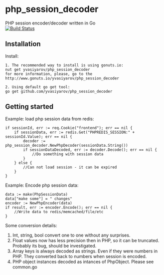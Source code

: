 php_session_decoder
===================

PHP session encoder/decoder written in Go  
[![Build Status](https://secure.travis-ci.org/yvasiyarov/php_session_decoder.png?branch=master)](http://travis-ci.org/yvasiyarov/php_session_decoder)

Installation
------------

Install:

    1. The recommended way to install is using gonuts.io:
    nut get yvasiyarov/php_session_decoder
    for more information, please, go to the http://www.gonuts.io/yvasiyarov/php_session_decoder
    
    2. Using default go get tool:
    go get github.com/yvasiyarov/php_session_decoder

Getting started
---------------

Example: load php session data from redis:

    if sessionId, err := req.Cookie("frontend"); err == nil {
        if sessionData, err := redis.Get("PHPREDIS_SESSION:" + sessionId.Value); err == nil {
            decoder := php_session_decoder.NewPhpDecoder(sessionData.String())
            if sessionDataDecoded, err := decoder.Decode(); err == nil {
                //Do something with session data  
            }
        } else {
            //Can not load session - it can be expired
        }
    }

Example: Encode php session data:

    data := make(PhpSessionData)
    data["make some"] = " changes"
    encoder := NewPhpEncoder(data)
    if result, err := encoder.Encode(); err == nil {
        //Write data to redis/memcached/file/etc
    }

Some conversion details:  

1. Int, string, bool convert one to one without any surprises.  
2. Float values now has less precision then in PHP, so it can be truncated. Probably its bug, should be investigated.   
3. Array keys is always decoded as strings. Even if they were numbers in PHP. They converted back to numbers when session is encoded.  
4. PHP object instances decoded as intances of PhpObject. Please see common.go
